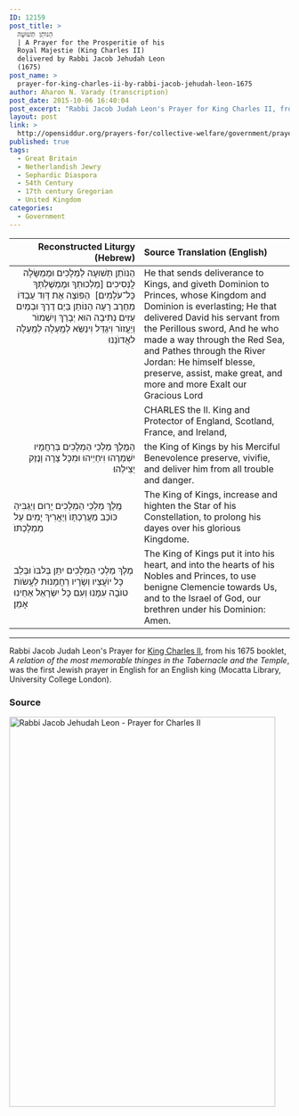 ```yaml
---
ID: 12159
post_title: >
  הַנּוֺתֵן תְּשׁוּעָה
  | A Prayer for the Prosperitie of his
  Royal Majestie (King Charles II)
  delivered by Rabbi Jacob Jehudah Leon
  (1675)
post_name: >
  prayer-for-king-charles-ii-by-rabbi-jacob-jehudah-leon-1675
author: Aharon N. Varady (transcription)
post_date: 2015-10-06 16:40:04
post_excerpt: "Rabbi Jacob Judah Leon's Prayer for King Charles II, from his 1675 booklet, was the first Jewish prayer in English for an English king (Mocatta Library, University College London)."
layout: post
link: >
  http://opensiddur.org/prayers-for/collective-welfare/government/prayer-for-king-charles-ii-by-rabbi-jacob-jehudah-leon-1675/
published: true
tags:
  - Great Britain
  - Netherlandish Jewry
  - Sephardic Diaspora
  - 54th Century
  - 17th century Gregorian
  - United Kingdom
categories:
  - Government
---
```

<table style="margin-left: auto;margin-right: auto;" class="draggable">
<thead><tr><th id="x" style="text-align: right;">Reconstructed Liturgy (Hebrew)</th><th style="text-align: left;">Source Translation (English)</th></tr></thead>
<tbody>
<tr><td style="vertical-align:top;" width="46%">
<div class="liturgy" style="text-align: right;"><span lang="he">
הַנּוֺתֵן תְּשׁוּעָה לַמְּלָכִים
וּמֶמְשָּׂלָה לֲנְּסִיכִים
[מַלְכוּתְךָ וּמֶמְשֶׁלְתְּךָ כָּל־עֹלָמִים]&nbsp;
הַפּוֹצֶה אֶת דָּוִד עַבְדּוֹ מֵחֶרֶב רָעָה 
הַנּוֹתֵן בַּיַם דֶרֶךְ 
וּבְמַיִם עַזִּים נְתִיבָה 
הוּא יְבָרֵךְ וְיִשְׁמוֺר וְיַעֲזוֺר וִיגַדֵּל 
וִינַשֵּׂא לְמַֽעְלָה לְמַֽעְלָה לאֲדוֺנֵנוּ 
</span></div>
</td>
 
<td style="vertical-align:top;" width="53%">
<div class="english">
He that sends deliverance to Kings, 
and giveth Dominion to Princes, 
whose Kingdom and Dominion is everlasting; 
He that delivered David his servant from the Perillous sword, 
And he who made a way through the Red Sea, 
and Pathes through the River Jordan: 
He himself blesse, preserve, assist, make great, 
and more and more Exalt our Gracious Lord
</div>
</td></tr>


<tr><td style="vertical-align:top;" width="46%">
<div class="liturgy" style="text-align: right;"><span lang="he">

</span></div>
</td>
 
<td style="vertical-align:top;" width="53%">
<div class="english">
CHARLES the II. King and Protector of England, Scotland, France, and Ireland, 
</div>
</td></tr>


<tr><td style="vertical-align:top;" width="46%">
<div class="liturgy" style="text-align: right;"><span lang="he">
הַמֶּלֶךְ מַלְכֵי הַמְלָכִים בְּרַחֲמָיו יִשְׁמְרֶהוּ וִיחַיֵיהוּ וּמִכָּל צָרָה וָנֶזֶק יַצִילֵהוּ׃ 
</span></div>
</td>
 
<td style="vertical-align:top;" width="53%">
<div class="english">
the King of Kings by his Merciful Benevolence preserve, vivifie, and deliver him from all trouble and danger. 
</div></td></tr>


<tr>
<td width="25%">
<div class="antiquity"><span lang="he">
מֶֽלֶךְ מַלְכֵי הַמְלָכִים יָרִוּם וְיַגְבִּיהַ כּוֺכַב מַעֲרַכְתָּוֺ וְיַאֲרִיךְ יָמִים עַל מַמְלָכְתּוֺ׃ 
</span></div>
</td>
 
<td style="vertical-align:top;" width="53%">
<div class="english">
The King of Kings, increase and highten the Star of his Constellation, to prolong his dayes over his glorious Kingdome. 
</div></td></tr>


<tr>
<td width="25%">
<div class="antiquity"><span lang="he">
מֶלֶךְ מַלְכֵי הַמְלָכִים יִתֵּן בְּלבּוֺ וּבְּלֵב כָּל יוֺעֲצַיו וְשָׂרָיו רַחֲמָנוּת לַעֲשׂוֺת טוֺבָה עִמָּנוּ וְעִם כָּל יִשְּׂרָאֵל אַחֵינוּ אָמֵן׃
</span></div>
</td>
 
<td style="vertical-align:top;" width="53%">
<div class="english">
The King of Kings put it into his heart, and into the hearts of his Nobles and Princes, to use benigne Clemencie towards Us, and to the Israel of God, our brethren under his Dominion: Amen.
</div>
</td></tr></tbody></table>


<hr />

Rabbi Jacob Judah Leon's Prayer for <a href="https://en.wikipedia.org/wiki/Charles_II_of_England">King Charles II</a>, from his 1675 booklet, <em>A relation of the most memorable thinges in the Tabernacle and the Temple</em>, was the first Jewish prayer in English for an English king (Mocatta Library, University College London). 

<h3>Source</h3>

<a href="http://opensiddur.org/wp-content/uploads/2015/10/Rabbi-Jacob-Jehudah-Leon-Prayer-for-Charles-II.png"><img class="aligncenter size-full wp-image-12163" src="http://opensiddur.org/wp-content/uploads/2015/10/Rabbi-Jacob-Jehudah-Leon-Prayer-for-Charles-II.png" alt="Rabbi Jacob Jehudah Leon - Prayer for Charles II" width="478" height="700" /></a>
